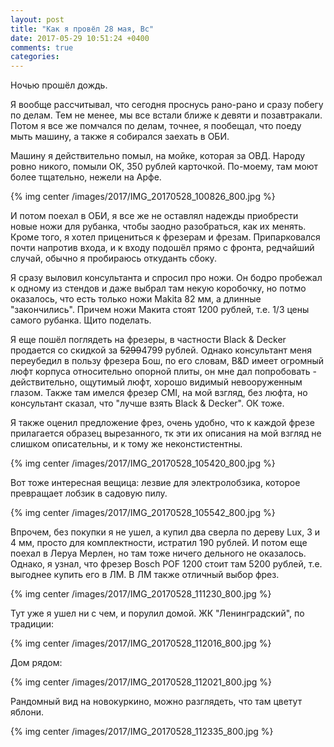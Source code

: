 ```yaml
---
layout: post
title: "Как я провёл 28 мая, Вс"
date: 2017-05-29 10:51:24 +0400
comments: true
categories: 
---
```

Ночью прошёл дождь.

Я вообще рассчитывал, что сегодня проснусь рано-рано и сразу побегу по делам. Тем не менее, мы все встали ближе к девяти и позавтракали. Потом я все же помчался по делам, точнее, я пообещал, что поеду мыть машину, а также я собирался заехать в ОБИ.

Машину я действительно помыл, на мойке, которая за ОВД. Народу ровно никого, помыли ОК, 350 рублей карточкой. По-моему, там моют более тщательно, нежели на Арфе.

{% img center /images/2017/IMG_20170528_100826_800.jpg %}

И потом поехал в ОБИ, я все же не оставлял надежды приобрести новые ножи для рубанка, чтобы заодно разобраться, как их менять. Кроме того, я хотел прицениться к фрезерам и фрезам. Припарковался почти напротив входа, и к входу подошёл прямо с фронта, редчайший случай, обычно я пробираюсь откуданть сбоку.

Я сразу выловил консультанта и спросил про ножи. Он бодро пробежал к одному из стендов и даже выбрал там некую коробочку, но потмо оказалось, что есть только ножи Makita 82 мм, а длинные "закончились". Причем ножи Макита стоят 1200 рублей, т.е. 1/3 цены самого рубанка. Щито поделать. 

Я еще пошёл поглядеть на фрезеры, в частности Black & Decker продается со скидкой за ~~5299~~4799 рублей. Однако консультант меня переубедил в пользу фрезера Бош, по его словам, B&D имеет огромный люфт корпуса относительно опорной плиты, он мне дал попробовать - действительно, ощутимый люфт, хорошо видимый невооруженным глазом. Также там имелся фрезер CMI, на мой взгляд, без люфта, но консультант сказал, что "лучше взять Black & Decker". ОК тоже.

Я также оценил предложение фрез, очень удобно, что к каждой фрезе прилагается образец вырезанного, тк эти их описания на мой взгляд не слишком описательны, и к тому же неконстистентны.

{% img center /images/2017/IMG_20170528_105420_800.jpg %}

Вот тоже интересная вещица: лезвие для электролобзика, которое превращает лобзик в садовую пилу.

{% img center /images/2017/IMG_20170528_105542_800.jpg %}

Впрочем, без покупки я не ушел, а купил два сверла по дереву Lux, 3 и 4 мм, просто для комплектности, истратил 190 рублей. И потом еще поехал в Леруа Мерлен, но там тоже ничего дельного не оказалось. Однако, я узнал, что фрезер Bosch POF 1200 стоит там 5200 рублей, т.е. выгоднее купить его в ЛМ. В ЛМ также отличный выбор фрез.

{% img center /images/2017/IMG_20170528_111230_800.jpg %}

Тут уже я ушел ни с чем, и порулил домой. ЖК "Ленинградский", по традиции:

{% img center /images/2017/IMG_20170528_112016_800.jpg %}

Дом рядом:

{% img center /images/2017/IMG_20170528_112021_800.jpg %}

Рандомный вид на новокуркино, можно разглядеть, что там цветут яблони.

{% img center /images/2017/IMG_20170528_112335_800.jpg %}

